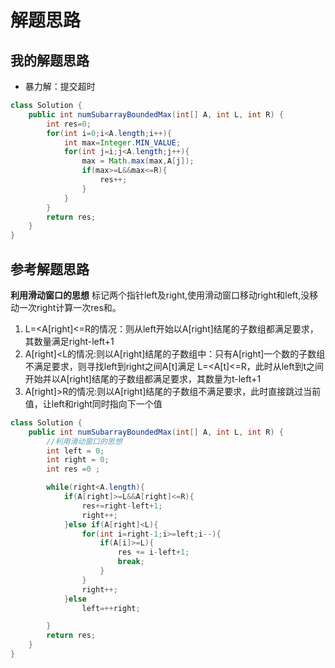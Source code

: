 # 解题思路

## 我的解题思路

- 暴力解：提交超时
```JAVA
class Solution {
    public int numSubarrayBoundedMax(int[] A, int L, int R) {
        int res=0;
        for(int i=0;i<A.length;i++){
            int max=Integer.MIN_VALUE;
            for(int j=i;j<A.length;j++){
                max = Math.max(max,A[j]);
                if(max>=L&&max<=R){
                    res++;
                }
            }
        }
        return res;
    }
}
```

## 参考解题思路
**利用滑动窗口的思想**
标记两个指针left及right,使用滑动窗口移动right和left,没移动一次right计算一次res和。

1. L=<A[right]<=R的情况：则从left开始以A[right]结尾的子数组都满足要求，其数量满足right-left+1
2. A[right]<L的情况:则以A[right]结尾的子数组中：只有A[right]一个数的子数组不满足要求，则寻找left到right之间A[t]满足 L=<A[t]<=R，此时从left到t之间开始并以A[right]结尾的子数组都满足要求，其数量为t-left+1
3. A[right]>R的情况:则以A[right]结尾的子数组不满足要求，此时直接跳过当前值，让left和right同时指向下一个值

```java
class Solution {
    public int numSubarrayBoundedMax(int[] A, int L, int R) {
        //利用滑动窗口的思想
        int left = 0;
        int right = 0;
        int res =0 ;

        while(right<A.length){
            if(A[right]>=L&&A[right]<=R){
                res+=right-left+1;
                right++;
            }else if(A[right]<L){
                for(int i=right-1;i>=left;i--){
                    if(A[i]>=L){
                        res += i-left+1;
                        break;
                    }
                }
                right++;
            }else
                left=++right;

        }
        return res;
    }
}
```

